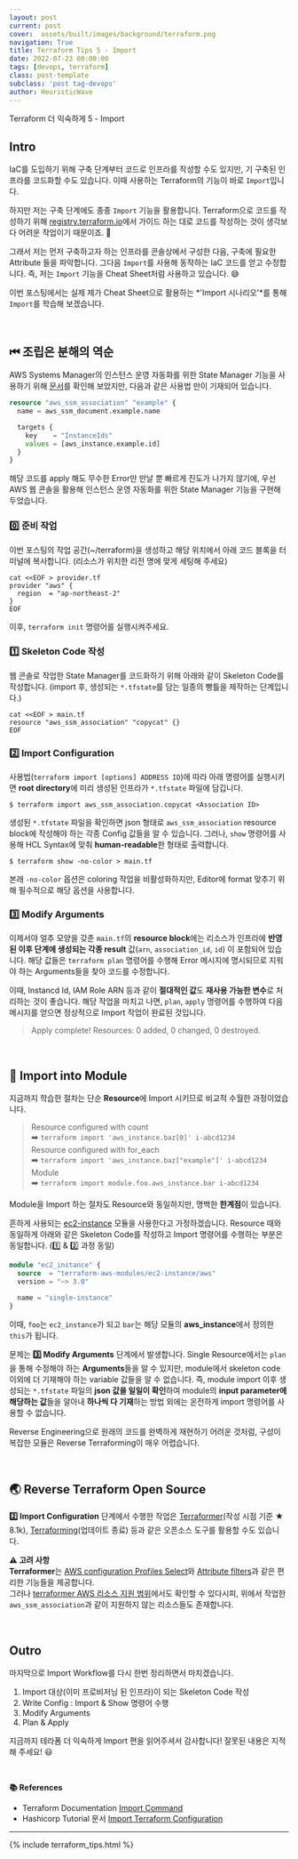 ```yaml
---
layout: post
current: post
cover:  assets/built/images/background/terraform.png
navigation: True
title: Terraform Tips 5 - Import
date: 2022-07-23 00:00:00
tags: [devops, terraform]
class: post-template
subclass: 'post tag-devops'
author: HeuristicWave
---
```


Terraform 더 익숙하게 5 - Import


## Intro

IaC를 도입하기 위해 구축 단계부터 코드로 인프라를 작성할 수도 있지만, 기 구축된 인프라를 코드화할 수도 있습니다.
이때 사용하는 Terraform의 기능이 바로 `Import`입니다.

하지만 저는 구축 단계에도 종종 `Import` 기능을 활용합니다. Terraform으로 코드를 작성하기 위해 [registry.terraform.io](https://registry.terraform.io/providers/hashicorp/aws/latest/docs )에서
가이드 하는 대로 코드를 작성하는 것이 생각보다 어려운 작업이기 때문이죠. 🥲

그래서 저는 먼저 구축하고자 하는 인프라를 콘솔상에서 구성한 다음, 구축에 필요한 Attribute 들을 파악합니다.
그다음 `Import`를 사용해 동작하는 IaC 코드를 얻고 수정합니다.
즉, 저는 `Import` 기능을 Cheat Sheet처럼 사용하고 있습니다. 😅

이번 포스팅에서는 실제 제가 Cheat Sheet으로 활용하는 *'Import 시나리오'*를 통해 `Import`를 학습해 보겠습니다. 

<br>

## ⏮ 조립은 분해의 역순

AWS Systems Manager의 인스턴스 운영 자동화를 위한 State Manager 기능을 사용하기 위해 [문서](https://registry.terraform.io/providers/hashicorp/aws/latest/docs/resources/ssm_association )를
확인해 보았지만, 다음과 같은 사용법 만이 기재되어 있습니다.

```terraform
resource "aws_ssm_association" "example" {
  name = aws_ssm_document.example.name

  targets {
    key    = "InstanceIds"
    values = [aws_instance.example.id]
  }
}
```

해당 코드를 apply 해도 무수한 Error만 만날 뿐 빠르게 진도가 나가지 않기에, 우선 AWS 웹 콘솔을 활용해 인스턴스 운영 자동화를 위한 State Manager 기능을 구현해 두었습니다.

### 0️⃣ 준비 작업

이번 포스팅의 작업 공간(~/terraform)을 생성하고 해당 위치에서 아래 코드 블록을 터미널에 복사합니다. (리소스가 위치한 리전 명에 맞게 세팅해 주세요)

```shell
cat <<EOF > provider.tf
provider "aws" {
  region  = "ap-northeast-2"
}
EOF
```
이후, `terraform init` 명령어를 실행시켜주세요.

### 1️⃣ Skeleton Code 작성

웹 콘솔로 작업한 State Manager를 코드화하기 위해 아래와 같이 Skeleton Code를 작성합니다.
(import 후, 생성되는 `*.tfstate`를 담는 일종의 빵틀을 제작하는 단계입니다.)

```shell
cat <<EOF > main.tf
resource "aws_ssm_association" "copycat" {}
EOF
```

### 2️⃣ Import Configuration

사용법(`terraform import [options] ADDRESS ID`)에 따라 아래 명령어를 실행시키면 **root directory**에 미리 생성된 인프라가 `*.tfstate` 파일에 담깁니다.

```shell
$ terraform import aws_ssm_association.copycat <Association ID>
```

생성된 `*.tfstate` 파일을 확인하면 json 형태로 `aws_ssm_association` resource block에 작성해야 하는 각종 Config 값들을 알 수 있습니다.
그러나, `show` 명령어를 사용해 HCL Syntax에 맞춰 **human-readable**한 형태로 출력합니다.

```shell
$ terraform show -no-color > main.tf
```

본래 `-no-color` 옵션은 coloring 작업을 비활성화하지만, Editor에 format 맞추기 위해 필수적으로 해당 옵션을 사용합니다.

### 3️⃣ Modify Arguments

이제서야 얼추 모양을 갖춘 `main.tf`의 **resource block**에는 리소스가 인프라에 **반영된 이후 단계에 생성되는 각종 result** 값(`arn`, `association_id`, `id`)
이 포함되어 있습니다. 해당 값들은 `terraform plan` 명령어를 수행해 Error 메시지에 명시되므로 지워야 하는 Arguments들을 찾아 코드를 수정합니다.

이때, Instancd Id, IAM Role ARN 등과 같이 **절대적인 값**도 **재사용 가능한 변수**로 처리하는 것이 좋습니다.
해당 작업을 마치고 나면, `plan`, `apply` 명령어를 수행하여 다음 메시지를 얻으면 정상적으로 Import 작업이 완료된 것입니다.

> Apply complete! Resources: 0 added, 0 changed, 0 destroyed.
   
<br>

## 🥵 Import into Module 

지금까지 학습한 절차는 단순 **Resource**에 Import 시키므로 비교적 수월한 과정이었습니다.

> Resource configured with count <br>
> ➡️ `terraform import 'aws_instance.baz[0]' i-abcd1234` <br>
> Resource configured with for_each <br>
> ➡️ `terraform import 'aws_instance.baz["example"]' i-abcd1234` <br>
> Module <br>
> ➡️ `terraform import module.foo.aws_instance.bar i-abcd1234`

Module을 Import 하는 절차도 Resource와 동일하지만, 명백한 **한계점**이 있습니다.

흔하게 사용되는 [ec2-instance](https://registry.terraform.io/modules/terraform-aws-modules/ec2-instance/aws/latest) 모듈을 사용한다고 가정하겠습니다.
Resource 때와 동일하게 아래와 같은 Skeleton Code를 작성하고 Import 명령어를 수행하는 부분은 동일합니다. (1️⃣ & 2️⃣ 과정 동일)

```terraform
module "ec2_instance" {
  source  = "terraform-aws-modules/ec2-instance/aws"
  version = "~> 3.0"

  name = "single-instance"
}
```

이때, `foo`는 `ec2_instance`가 되고 `bar`는 해당 모듈의 **aws_instance**에서 정의한 `this`가 됩니다.

문제는 **3️⃣ Modify Arguments** 단계에서 발생합니다. Single Resource에서는 `plan`을 통해 수정해야 하는 **Arguments**들을 알 수 있지만, 
module에서 skeleton code 이외에 더 기재해야 하는 variable 값들을 알 수 없습니다.
즉, module import 이후 생성되는 `*.tfstate` 파일의 **json 값을 일일이 확인**하여 module의 **input parameter에 해당하는 값**들을 알아내 **하나씩 다 기재**하는 방법 외에는 
온전하게 import 명령어를 사용할 수 없습니다.

Reverse Engineering으로 원래의 코드를 완벽하게 재현하기 어려운 것처럼, 구성이 복잡한 모듈은 Reverse Terraforming이 매우 어렵습니다.

<br>

## 🌏 Reverse Terraform Open Source

**2️⃣ Import Configuration** 단계에서 수행한 작업은 [Terraformer](https://github.com/GoogleCloudPlatform/terraformer )(작성 시점 기준 ★ 8.1k),
[Terraforming](https://github.com/dtan4/terraforming )(업데이트 종료) 등과 같은 오픈소스 도구를 활용할 수도 있습니다.

**⚠️ 고려 사항**<br>
**Terraformer**는 [AWS configuration Profiles Select](https://github.com/GoogleCloudPlatform/terraformer/blob/master/docs/aws.md#profiles-support )와 [Attribute filters](https://github.com/GoogleCloudPlatform/terraformer/blob/master/docs/aws.md#attribute-filters )과 같은 편리한 기능들을 제공합니다. <br>
그러나 [terraformer AWS 리소스 지원 범위](https://github.com/GoogleCloudPlatform/terraformer/blob/master/docs/aws.md#supported-services )에서도 확인할 수 있다시피,
위에서 작업한 `aws_ssm_association`과 같이 지원하지 않는 리소스들도 존재합니다.

<br>

## Outro

마지막으로 Import Workflow를 다시 한번 정리하면서 마치겠습니다.

1. Import 대상(이미 프로비저닝 된 인프라)이 되는 Skeleton Code 작성
2. Write Config : Import & Show 명령어 수행
3. Modify Arguments
4. Plan & Apply

지금까지 테라폼 더 익숙하게 Import 편을 읽어주셔서 감사합니다! 잘못된 내용은 지적해 주세요! 😃

<br>

**📚 References**

- Terraform Documentation [Import Command](https://www.terraform.io/cli/commands/import)
- Hashicorp Tutorial 문서 [Import Terraform Configuration](https://learn.hashicorp.com/tutorials/terraform/state-import?in=terraform/state)


---

{% include terraform_tips.html %}

<br>